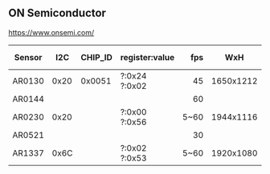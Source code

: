 ON Semiconductor
----------------
https://www.onsemi.com/

| Sensor | I2C  | CHIP_ID | register:value |  fps |    WxH    | Act. WxH  |   Size | Pixel, µm | V/lux.s | SNR | DR | Technology | References                                                                                     |
|--------|------|---------|----------------|-----:|:---------:|:---------:|-------:|----------:|--------:|-----|----|------------|------------------------------------------------------------------------------------------------|
| AR0130 | 0x20 | 0x0051  | ?:0x24 ?:0x02  |   45 | 1650x1212 | 1280x960  | 1/3.0" |      3.75 |         |     |    | NIR        | [T20](https://github.com/themactep/openingenic/blob/master/kernel/sensors/t20/ar0130/ar0130.c) |
| AR0144 |      |         |                |   60 |           |           |   1/4" |      3.00 |         |     |    |            |                                                                                                |
| AR0230 | 0x20 |         | ?:0x00 ?:0x56  | 5~60 | 1944x1116 | 1928x1088 | 1/2.7" |      3.00 |         |     |    |            | [T20](https://github.com/themactep/openingenic/blob/master/kernel/sensors/t20/ar0230/ar0230.c) |
| AR0521 |      |         |                |   30 |           |           | 1/2.5" |      2.20 |         |     |    | HDR LSC    |                                                                                                |
| AR1337 | 0x6C |         | ?:0x02 ?:0x53  | 5~60 | 1920x1080 | 4208x3102 | 1/3.2" |      1.10 |         |     |    |            |                                                                                                |
